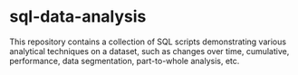 # sql-data-analysis
This repository contains a collection of SQL scripts demonstrating various analytical techniques on a dataset, such as changes over time, cumulative, performance, data segmentation, part-to-whole analysis, etc.
